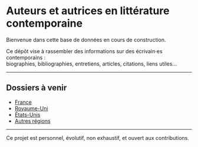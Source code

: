 # Auteurs et autrices en littérature contemporaine

Bienvenue dans cette base de données en cours de construction.

Ce dépôt vise à rassembler des informations sur des écrivain·es contemporains :  
biographies, bibliographies, entretiens, articles, citations, liens utiles...

---

## Dossiers à venir

- [France](france)
- [Royaume-Uni](./uk.md)
- [États-Unis](./usa.md)
- [Autres régions](./autres.md)

---

Ce projet est personnel, évolutif, non exhaustif, et ouvert aux contributions.
